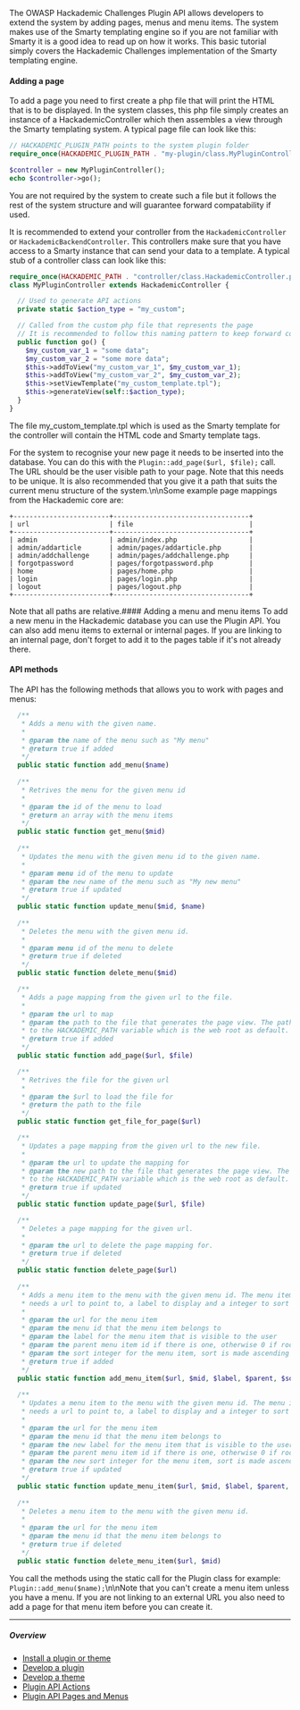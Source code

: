 The OWASP Hackademic Challenges Plugin API allows developers to extend the system by adding pages, menus and menu items. The system makes use of the Smarty templating engine so if you are not familiar with Smarty it is a good idea to read up on how it works. This basic tutorial simply covers the Hackademic Challenges implementation of the Smarty templating engine.

#### Adding a page
To add a page you need to first create a php file that will print the HTML that is to be displayed. In the system classes, this php file simply creates an instance of a HackademicController which then assembles a view through the Smarty templating system. A typical page file can look like this:


  ```php
  // HACKADEMIC_PLUGIN_PATH points to the system plugin folder
  require_once(HACKADEMIC_PLUGIN_PATH . "my-plugin/class.MyPluginController.php");

  $controller = new MyPluginController();
  echo $controller->go();
  ```

You are not required by the system to create such a file but it follows the rest of the system structure and will guarantee forward compatability if used.

It is recommended to extend your controller from the `HackademicController` or `HackademicBackendController`. This controllers make sure that you have access to a Smarty instance that can send your data to a template. A typical stub of a controller class can look like this:


  ```php
  require_once(HACKADEMIC_PATH . "controller/class.HackademicController.php");
  class MyPluginController extends HackademicController {

    // Used to generate API actions
    private static $action_type = "my_custom";

    // Called from the custom php file that represents the page
    // It is recommended to follow this naming pattern to keep forward compability in the future
    public function go() {
      $my_custom_var_1 = "some data";
      $my_custom_var_2 = "some more data";
      $this->addToView("my_custom_var_1", $my_custom_var_1);
      $this->addToView("my_custom_var_2", $my_custom_var_2);
      $this->setViewTemplate("my_custom_template.tpl");
      $this->generateView(self::$action_type);
    }
  }
  ```

The file my_custom_template.tpl which is used as the Smarty template for the controller will contain the HTML code and Smarty template tags.

For the system to recognise your new page it needs to be inserted into the database. You can do this with the `Plugin::add_page($url, $file);` call. The URL should be the user visible path to your page. Note that this needs to be unique. It is also recommended that you give it a path that suits the current menu structure of the system.\n\nSome example page mappings from the Hackademic core are: 

  ```
  +------------------------+----------------------------------+
  | url                    | file                             |
  +------------------------+----------------------------------+
  | admin                  | admin/index.php                  |
  | admin/addarticle       | admin/pages/addarticle.php       |
  | admin/addchallenge     | admin/pages/addchallenge.php     |
  | forgotpassword         | pages/forgotpassword.php         |
  | home                   | pages/home.php                   |
  | login                  | pages/login.php                  |
  | logout                 | pages/logout.php                 |
  +------------------------+----------------------------------+
  ```

Note that all paths are relative.#### Adding a menu and menu items
To add a new menu in the Hackademic database you can use the Plugin API. You can also add menu items to external or internal pages. If you are linking to an internal page, don't forget to add it to the pages table if it's not already there.

#### API methods
The API has the following methods that allows you to work with pages and menus:

```php
  /**
   * Adds a menu with the given name.
   *
   * @param the name of the menu such as "My menu"
   * @return true if added
   */
  public static function add_menu($name)
  
  /**
   * Retrives the menu for the given menu id
   * 
   * @param the id of the menu to load
   * @return an array with the menu items
   */
  public static function get_menu($mid)
  
  /**
   * Updates the menu with the given menu id to the given name.
   *
   * @param menu id of the menu to update
   * @param the new name of the menu such as "My new menu"
   * @return true if updated
   */
  public static function update_menu($mid, $name)
  
  /**
   * Deletes the menu with the given menu id.
   *
   * @param menu id of the menu to delete
   * @return true if deleted
   */  
  public static function delete_menu($mid)

  /**
   * Adds a page mapping from the given url to the file.
   *
   * @param the url to map
   * @param the path to the file that generates the page view. The path should be relative
   * to the HACKADEMIC_PATH variable which is the web root as default.
   * @return true if added
   */
  public static function add_page($url, $file)

  /**
   * Retrives the file for the given url
   * 
   * @param the $url to load the file for
   * @return the path to the file
   */
  public static function get_file_for_page($url)

  /**
   * Updates a page mapping from the given url to the new file.
   *
   * @param the url to update the mapping for
   * @param the new path to the file that generates the page view. The path should be relative
   * to the HACKADEMIC_PATH variable which is the web root as default.
   * @return true if updated
   */
  public static function update_page($url, $file)

  /**
   * Deletes a page mapping for the given url.
   *
   * @param the url to delete the page mapping for.
   * @return true if deleted
   */
  public static function delete_page($url)
  
  /**
   * Adds a menu item to the menu with the given menu id. The menu item
   * needs a url to point to, a label to display and a integer to sort on.
   *
   * @param the url for the menu item
   * @param the menu id that the menu item belongs to
   * @param the label for the menu item that is visible to the user
   * @param the parent menu item id if there is one, otherwise 0 if root item
   * @param the sort integer for the menu item, sort is made ascending  
   * @return true if added
   */
  public static function add_menu_item($url, $mid, $label, $parent, $sort)
  
  /**
   * Updates a menu item to the menu with the given menu id. The menu item
   * needs a url to point to, a label to display and a integer to sort on.
   *
   * @param the url for the menu item
   * @param the menu id that the menu item belongs to
   * @param the new label for the menu item that is visible to the user
   * @param the parent menu item id if there is one, otherwise 0 if root item
   * @param the new sort integer for the menu item, sort is made ascending  
   * @return true if updated
   */
  public static function update_menu_item($url, $mid, $label, $parent, $sort)
  
  /**
   * Deletes a menu item to the menu with the given menu id.
   *
   * @param the url for the menu item
   * @param the menu id that the menu item belongs to
   * @return true if deleted
   */
  public static function delete_menu_item($url, $mid)
  ```

You call the methods using the static call for the Plugin class for example: `Plugin::add_menu($name);`\n\nNote that you can't create a menu item unless you have a menu. If you are not linking to an external URL you also need to add a page for that menu item before you can create it.

***

##### Overview

* [Install a plugin or theme](./Plugin-API-Install)
* [Develop a plugin](./Plugin-API-Plugin)
* [Develop a theme](./Plugin-API-Theme)
* [Plugin API Actions](./Plugin-API-Actions)
* [Plugin API Pages and Menus](./Plugin-API-Pages-and-Menus)
